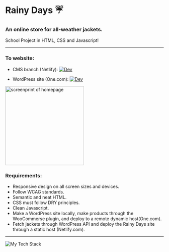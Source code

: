 # Rainy Days ☔
### An online store for all-weather jackets.
School Project in HTML, CSS and Javascript!

---

### To website: 
- CMS branch (Netlify): [![Dev](https://img.shields.io/badge/Rainy_Days-40F8FF?logo=netlify&logoColor=40F8FF&style=flat&labelColor=grey)](https://tmh-rainydays-cms.netlify.app/)

- WordPress site (One.com): [![Dev](https://img.shields.io/badge/WordPress-40F8FF?logo=netlify&logoColor=40F8FF&style=flat&labelColor=grey)](https://tmh-rainydays-cms.netlify.app/)


<p align="left"><img height="250px" src="https://github.com/Torehirth/Rainy-Days/assets/116200852/8aa17248-3275-4d20-86bb-ad0c634c93f1" alt="screenprint of homepage" /></p>

### Requirements:

- Responsive design on all screen sizes and devices.
- Follow WCAG standards.
- Semantic and neat HTML.
- CSS must follow DRY principles.
- Clean Javascript.
- Make a WordPress site locally, make products through the WooCommerse plugin, and deploy to a remote dynamic host(One.com).
- Fetch jackets through WordPress API and deploy the Rainy Days site through a static host (Netlify.com).

---

<p align="left" ><img src="https://github-readme-tech-stack.vercel.app/api/cards?lineCount=1&width=750&bg=%230D1117&badge=%23161B22&border=%2321262D&titleColor=%2358A6FF&line1=git%2CGit%2C40F8FF%3Bgithub%2CGitHub%2C40F8FF%3Bvisualstudiocode%2CVS+Code%2C40F8FF%3Bfigma%2CFigma%2C40F8FF%3Bhtml5%2CHTML%2C40F8FF%3Bcss3%2CCSS%2C40F8FF%3Bjavascript%2CJavaScript%2C40F8FF%3B" alt="My Tech Stack" /> </p>
